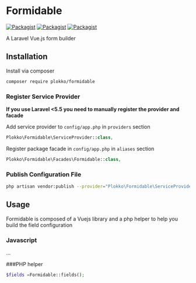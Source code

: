 # Formidable

[![Packagist](https://img.shields.io/packagist/v/plokko/formidable.svg)](https://packagist.org/packages/plokko/formidable)
[![Packagist](https://poser.pugx.org/plokko/formidable/d/total.svg)](https://packagist.org/packages/plokko/formidable)
[![Packagist](https://img.shields.io/packagist/l/plokko/formidable.svg)](https://packagist.org/packages/plokko/formidable)

A Laravel Vue.js form builder
## Installation

Install via composer
```bash
composer require plokko/formidable
```

### Register Service Provider

**If you use Laravel <5.5 you need to manually register the provider and facade**

Add service provider to `config/app.php` in `providers` section
```php
Plokko\Formidable\ServiceProvider::class,
```

Register package facade in `config/app.php` in `aliases` section
```php
Plokko\Formidable\Facades\Formidable::class,
```



### Publish Configuration File

```bash
php artisan vendor:publish --provider="Plokko\Formidable\ServiceProvider" --tag="config"
```

## Usage
Formidable is composed of a Vuejs library and a php helper to help you build the field configuration
### Javascript
...

###PHP helper

```php
$fields =Formidable::fields();
```

